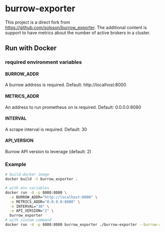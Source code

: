 # burrow-exporter

This project is a direct fork from https://github.com/solsson/burrow_exporter.
The additional content is support to have metrics about the number of active brokers in a cluster.

## Run with Docker

### required environment variables
#### BURROW_ADDR
A burrow address is required. Default: http://localhost:8000
#### METRICS_ADDR
An address to run prometheus on is required. Default: 0.0.0.0:8080
#### INTERVAL
A scrape interval is required. Default: 30

#### API_VERSION
Burrow API version to leverage (default: 2)

### Example

```sh
# build docker image
docker build -t burrow_exporter .

# with env variables
docker run -d -p 8080:8080 \
  -e BURROW_ADDR="http://localhost:8000" \
  -e METRICS_ADDR="0.0.0.0:8080" \
  -e INTERVAL="30" \
  -e API_VERSION="2" \
  burrow_exporter
# with custom command
docker run -d -p 8080:8080 burrow_exporter ./burrow-exporter --burrow-addr http://localhost:8000 --metrics-addr 0.0.0.0:8080 --interval 30 --api-version 2

```
